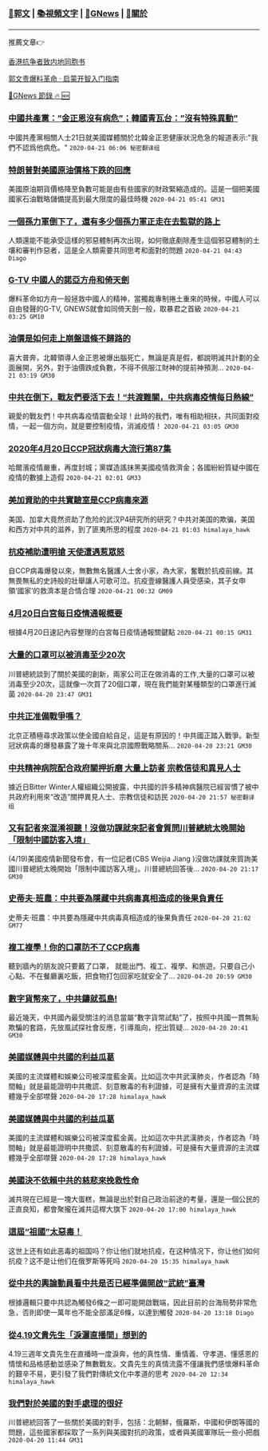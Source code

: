 ###  [:eagle:郭文](https://github.com/ourhimalayas/txt) | [:books:視頻文字](https://github.com/ourhimalayas/txt/blob/master/content/README.md) | [:newspaper:GNews](https://github.com/ourhimalayas/txt/blob/master/content/gnews/README.md) | [:pray:關於](https://github.com/ourhimalayas/home/tree/master/about)
---

推薦文章:point_right:

[香港抗争者致内地同胞书](https://github.com/ourhimalayas/news/blob/master/2019/08/a_letter_from_the_hong_kong_people.md)

[郭文贵爆料革命 · 启蒙开智入门指南](https://github.com/ourhimalayas/txt/issues/1)

[:newspaper:GNews 節錄 :fire: :new:](https://github.com/ourhimalayas/txt/blob/master/content/gnews/README.md) 



### [中國共產黨：&#8221;金正恩沒有病危&#8221;；韓國青瓦台：&#8221;沒有特殊異動&#8221;](/content/gnews/1/README.md)

中國共產黨相關人士21日就美國媒體關於北韓金正恩健康狀況危急的報道表示:"我們不認爲他病危。"  `2020-04-21 06:06 秘密翻译组`

### [特朗普對美國原油價格下跌的回應](/content/gnews/2/README.md)

美國原油期貨價格降至負數可能是由有些國家的財政緊縮造成的。這是一個把美國國家石油戰略儲備提高到最大限度的最佳時機  `2020-04-21 05:41 GM31`

### [一個孫力軍倒下了，還有多少個孫力軍正走在去監獄的路上](/content/gnews/3/README.md)

人類還能不能承受這樣的邪惡體制再次出現，如何徹底剷除產生這個邪惡體制的土壤和審判作惡者，這是全人類需要共同思考和面對的問題  `2020-04-21 04:43 Diago`

### [G-TV 中國人的諾亞方舟和倚天劍](/content/gnews/4/README.md)

爆料革命如方舟一般拯救中國人的精神，當獨裁專制捲土重來的時候，中國人可以自由發聲的G-TV, GNEWS就會如同倚天劍一般，取暴君之首級  `2020-04-21 03:25 GM10`

### [油價是如何走上崩盤這條不歸路的](/content/gnews/5/README.md)

喜大普奔，北韓領導人金正恩被爆出腦死亡，無論是真是假，都說明滅共計劃的全面展開，另外，對于油價跌成負數，不得不佩服江財神的提前神預測...  `2020-04-21 03:19 GM30`

### [中共在倒下，戰友們要活下去！“共渡難關，中共病毒疫情每日熱線”](/content/gnews/6/README.md)

親愛的戰友們！中共病毒疫情震動全球！此時的我們，唯有相助相扶，共同面對疫情，一起一個方向，就是要控制疫情，消滅疫情！  `2020-04-21 03:05 GM30`

### [2020年4月20日CCP冠狀病毒大流行第87集](/content/gnews/7/README.md)

哈爾濱疫情嚴重，再度封城；黨媒造謠抹黑美國疫情救濟金；各國紛紛質疑中國在疫情的數據上造假  `2020-04-21 02:01 GM33`

### [美加資助的中共實驗室是CCP病毒來源](/content/gnews/8/README.md)

美国、加拿大竟然资助了危险的武汉P4研究所的研究？中共对美国的欺骗，美国和西方对中共的滋养，到了匪夷所思的程度  `2020-04-21 01:03 himalaya_hawk`

### [抗疫補助遭明搶 天使遭遇惹眾怒](/content/gnews/9/README.md)

自CCP病毒爆發以來，無數無名醫護人士舍小家，為大家，奮戰於抗疫前線。其無畏無私的史詩般的壯舉讓人可歌可泣。抗疫壹線醫護人員受感染，其子女申領‘國家’的救濟本是合情合理  `2020-04-21 00:32 GM09`

### [4月20日白宮每日疫情通報概要](/content/gnews/10/README.md)

根據4月20日速記內容整理的白宮每日疫情通報關鍵點  `2020-04-21 00:15 GM31`

### [大量的口罩可以被消毒至少20次](/content/gnews/11/README.md)

川普總統談到了關於美國的創新，兩家公司正在做消毒的工作,大量的口罩可以被消毒至少20次，這就像一次買了20個口罩，現在我們能對某種類型的口罩進行滅菌  `2020-04-20 23:47 GM31`

### [中共正准備戰爭嗎？](/content/gnews/12/README.md)

北京正積極尋求政策以使全國自給自足，這是有原因的！中共國正踏入戰爭。新型冠狀病毒的爆發暴露了幾十年來與北京國際戰略關系...  `2020-04-20 23:21 GM30`

### [中共精神病院配合政府關押折磨 大量上訪者 宗教信徒和異見人士](/content/gnews/13/README.md)

據近日Bitter Winter人權組織公開披露，中共國的許多精神病醫院已經習慣了被中共政府利用來“改造”關押異見人士、宗教信徒和訪民  `2020-04-20 21:57 秘密翻译组`

### [又有記者來混淆視聽！沒做功課就來記者會質問川普總統太晚開始「限制中國訪客入境」](/content/gnews/14/README.md)

(4/19)美國疫情新聞發布會，有一位記者(CBS Weijia Jiang )沒做功課就來質詢美國川普總統太晚開始「限制中國訪客入境」。川普總統回答後...  `2020-04-20 21:17 GM30`

### [史蒂夫·班農：中共要為隱藏中共病毒真相造成的後果負責任](/content/gnews/15/README.md)

史蒂夫·班農：中共要為隱藏中共病毒真相造成的後果負責任  `2020-04-20 21:02 GM77`

### [複工複學！你的口罩防不了CCP病毒](/content/gnews/16/README.md)

聽到牆內的朋友說只要戴了口罩， 就能出門、複工、複學、和旅遊。只要自己小心點、不在餐廳裏吃飯，把食物打包回家吃就安全了...  `2020-04-20 20:59 GM30`

### [數字貨幣來了，中共鑄就孤島!](/content/gnews/17/README.md)

最近幾天，中共國內最受關注的消息當屬“數字貨幣試點”了，按照中共國一貫無恥欺騙的套路，先放風試探社會反應，引導風向，挖出質疑...  `2020-04-20 20:41 GM30`

### [美國媒體與中共國的利益瓜葛](/content/gnews/18/README.md)

美國的主流媒體和娛樂公司被深度藍金黃。比如這次中共武漢肺炎，作者認為「時間軸」就是最能證明中共撒謊、刻意散毒的有利證據，可是擁有大量資源的主流媒體幾乎全部噤聲  `2020-04-20 17:28 himalaya_hawk`

### [美國媒體與中共國的利益瓜葛](/content/gnews/19/README.md)

美國的主流媒體和娛樂公司被深度藍金黃。比如這次中共武漢肺炎，作者認為「時間軸」就是最能證明中共撒謊、刻意散毒的有利證據，可是擁有大量資源的主流媒體幾乎全部噤聲  `2020-04-20 17:28 himalaya_hawk`

### [美國決不依賴中共的慈悲來挽救性命](/content/gnews/20/README.md)

滅共現在已經是一塊大蛋糕，無論是出於對自己政治前途的考量，還是一個公民的正直良知，都會聚攏在滅共這桿大旗下  `2020-04-20 17:00 himalaya_hawk`

### [這屆“祖國”太惡毒！](/content/gnews/21/README.md)

这世上还有如此恶毒的祖国吗？你让他们就地抗疫，在这种情况下，你让他们如何抗疫？这不是让他们在俄罗斯等死吗  `2020-04-20 15:35 himalaya_hawk`

### [從中共的輿論動員看中共是否已經準備開啟“武統”臺灣](/content/gnews/22/README.md)

根據邏輯只要中共認為觸發6條之一即可能開啟戰端，因此目前的台海局勢非常危急，否則即使一萬年也不能全部滿足6條，以達到觸發  `2020-04-20 13:18 Diago`

### [從4.19文貴先生「淚灑直播間」想到的](/content/gnews/23/README.md)

4.19三週年文貴先生在直播時一度淚奔，他的真性情、重情義、守孝道、懂感恩的情懷和品格感動並感染了無數戰友。文貴先生的真情流露不僅讓我們感懷爆料革命的艱辛不易，更引發了我們對傳統文化中孝道的思考  `2020-04-20 12:34 himalaya_hawk`

### [我們對於美國的對手處理的很好](/content/gnews/24/README.md)

川普總統回答了一些關於美國的對手，包括：北朝鮮，俄羅斯，中國和伊朗等國的問題，這些國家都採取了一系列與美國對抗的政策，或者與美國軍隊玩一些小把戲  `2020-04-20 11:44 GM31`

